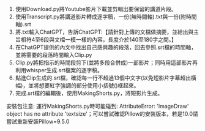 1. 使用Download.py將Youtube影片下載並剪輯出要保留的講道片段。
2. 使用Transcript.py將講道影片轉成逐字稿，一份(無時間軸).txt與一份(附時間軸).srt 
3. 將.txt輸入ChatGPT，告訴ChatGPT:【請針對上傳的文檔做摘要，並給出與主旨相符4至6段與文檔一模一樣的內容，長度介於140至180字之間。】
5. 在ChatGPT提供的內文中找出自己感興趣的段落，回去參照.srt檔的時間軸，並將需要的段落時間輸入Clip.py
6. Clip.py將把指示的時間段剪下(並將多段合併成)一部影片；同時用這部影片再利用whisper生成.srt檔案的逐字稿。
7. 點進Clip生成的.srt檔，確認每一行不超過13個中文字(以免短影片字幕超出橫幅)，並將想要紅字強調的部分使用小括號()框起來。
8. 完成.srt檔的編輯後，使用MakingShorts.py，將短影片生成。

安裝包注意:
運行MakingShorts.py時可能碰到: AttributeError: 'ImageDraw' object has no attribute 'textsize'；可以嘗試確認Pillow的安裝版本，若是10.0請嘗試重新安裝Pillow=9.5.0

